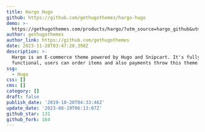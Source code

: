 ```yaml
---
title: Hargo Hugo
github: https://github.com/gethugothemes/hargo-hugo
demo: >-
  https://gethugothemes.com/products/hargo/?utm_source=hargo_github&utm_medium=referral&utm_campaign=gh_theme_about
author: gethugothemes
author_link: https://github.com/gethugothemes
date: 2023-11-28T03:47:28.398Z
description: >-
  Hargo is an E-commerce theme powered by Hugo and Snipcart. It's fully
  functional, users can order items and also payments throw this theme.
ssg:
  - Hugo
css: []
cms: []
category: []
draft: false
publish_date: '2019-10-20T04:33:46Z'
update_date: '2023-08-19T06:13:07Z'
github_star: 131
github_fork: 164
---
```

